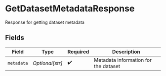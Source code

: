 # GetDatasetMetadataResponse

Response for getting dataset metadata


## Fields

| Field                                | Type                                 | Required                             | Description                          |
| ------------------------------------ | ------------------------------------ | ------------------------------------ | ------------------------------------ |
| `metadata`                           | *Optional[str]*                      | :heavy_check_mark:                   | Metadata information for the dataset |